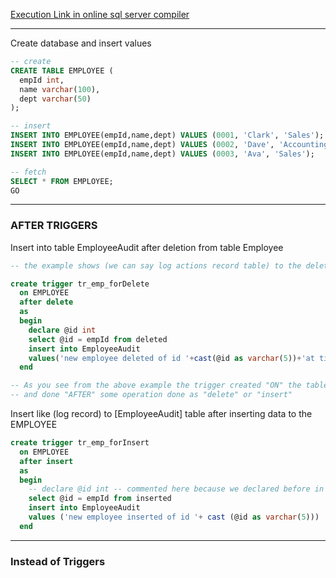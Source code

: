 [Execution Link in online sql server compiler]()

--- 

Create database and insert values

``` sql 
-- create
CREATE TABLE EMPLOYEE (
  empId int,
  name varchar(100),
  dept varchar(50)
);

-- insert
INSERT INTO EMPLOYEE(empId,name,dept) VALUES (0001, 'Clark', 'Sales');
INSERT INTO EMPLOYEE(empId,name,dept) VALUES (0002, 'Dave', 'Accounting');
INSERT INTO EMPLOYEE(empId,name,dept) VALUES (0003, 'Ava', 'Sales');

-- fetch 
SELECT * FROM EMPLOYEE;
GO
```

--- 

### AFTER TRIGGERS
Insert into table EmployeeAudit after deletion from table Employee

``` sql 
-- the example shows (we can say log actions record table) to the deletion actions happening

create trigger tr_emp_forDelete 
  on EMPLOYEE
  after delete
  as
  begin
    declare @id int
    select @id = empId from deleted
    insert into EmployeeAudit
    values('new employee deleted of id '+cast(@id as varchar(5))+'at time' + cast(getDate() as varchar(20)))
  end

-- As you see from the above example the trigger created "ON" the table 
-- and done "AFTER" some operation done as "delete" or "insert" 
```

Insert like (log record) to [EmployeeAudit] table  after inserting data to the EMPLOYEE

```sql 
create trigger tr_emp_forInsert
  on EMPLOYEE
  after insert
  as
  begin
    -- declare @id int -- commented here because we declared before in the above example
    select @id = empId from inserted
    insert into EmployeeAudit
    values ('new employee inserted of id '+ cast (@id as varchar(5)))
  end
```

--- 

### Instead of Triggers
